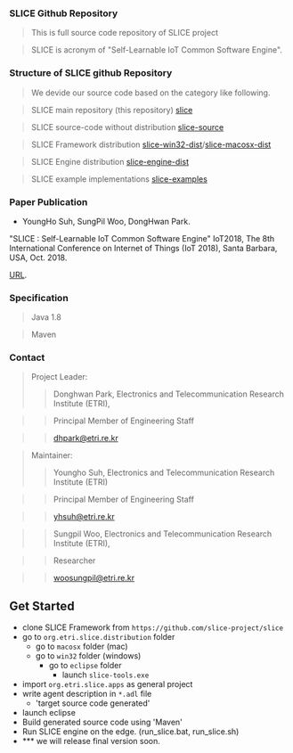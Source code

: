 ### SLICE Github Repository ###
> This is full source code repository of SLICE project

> SLICE is acronym of "Self-Learnable IoT Common Software Engine".

### Structure of SLICE github Repository ###
> We devide our source code based on the category like following.

> SLICE main repository (this repository) [slice](https://github.com/slice-project/slice)

> SLICE source-code without distribution [slice-source](https://github.com/slice-project/slice-source)

> SLICE Framework distribution [slice-win32-dist](https://github.com/slice-project/slice-win32-dist)/[slice-macosx-dist](https://github.com/slice-project/slice-macosx-dist) 

> SLICE Engine distribution [slice-engine-dist](https://github.com/slice-project/slice-macosx-dist)

> SLICE example implementations [slice-examples](https://github.com/slice-project/slice-examples)

### Paper Publication ###
- YoungHo Suh, SungPil Woo, DongHwan Park. 

"SLICE : Self-Learnable IoT Common Software Engine" IoT2018, The 8th International Conference on Internet of Things (IoT 2018), Santa Barbara, USA, Oct. 2018. 


[URL](https://dl.acm.org/citation.cfm?doid=3277593.3277603).

### Specification ###
> Java 1.8

> Maven

### Contact ###

> Project Leader:
>> Donghwan Park,  Electronics and Telecommunication Research Institute (ETRI),  

>> Principal Member of Engineering Staff

>> dhpark@etri.re.kr

> Maintainer:
>> Youngho Suh, Electronics and Telecommunication Research Institute (ETRI)

>> Principal Member of Engineering Staff 

>> yhsuh@etri.re.kr

>> Sungpil Woo, Electronics and Telecommunication Research Institute (ETRI), 

>> Researcher

>> woosungpil@etri.re.kr

<h2><a id="user-content-get-started" class="anchor" href="https://github.com/IoTKETI/oneM2MTester/wiki#get-started" aria-hidden="true" data-mce-href="https://github.com/IoTKETI/oneM2MTester/wiki#get-started"></a>Get Started</h2><ul><li>clone SLICE Framework from <code>https://github.com/slice-project/slice</code><br></li><li>go to <code>org.etri.slice.distribution</code> folder<ul><li>go to <code>macosx</code> folder (mac)&nbsp;</li><li>go to <code>win32</code> folder (windows)<ul><li>go to <code>eclipse</code> folder<br><ul><li>launch <code>slice-tools.exe</code><br data-mce-bogus="1"></li></ul></li></ul></li></ul></li><li>import <code>org.etri.slice.apps</code> as general project<br></li><li>write agent description in <code>*.adl</code> file<br data-mce-bogus="1"><ul><li>'target source code generated'</li></ul></li><li>launch eclipse</li><li>Build generated source code using 'Maven'</li><li>Run SLICE engine on the edge. (run_slice.bat, run_slice.sh)</li>
<li>*** we will release final version soon.</li>
</ul>
